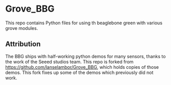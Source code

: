 # Grove_BBG
This repo contains Python files for using th beaglebone green with various grove modules.

## Attribution
The BBG ships with half-working python demos for many sensors, thanks
to the work of the Seeed studios team. This repo is forked from
https://github.com/lanselambor/Grove_BBG,
which holds copies of those demos. This fork fixes up some of the demos
which previously did not work.
